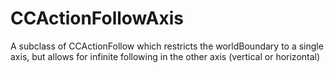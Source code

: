 CCActionFollowAxis
==================

A subclass of CCActionFollow which restricts the worldBoundary to a single axis, but allows for infinite following in the other axis (vertical or horizontal)
